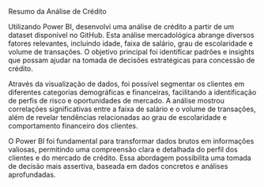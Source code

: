 Resumo da Análise de Crédito

Utilizando Power BI, desenvolvi uma análise de crédito a partir de um dataset disponível no GitHub. Esta análise mercadológica abrange diversos fatores relevantes, incluindo idade, faixa de salário, grau de escolaridade e volume de transações. O objetivo principal foi identificar padrões e insights que possam ajudar na tomada de decisões estratégicas para concessão de crédito.

Através da visualização de dados, foi possível segmentar os clientes em diferentes categorias demográficas e financeiras, facilitando a identificação de perfis de risco e oportunidades de mercado. A análise mostrou correlações significativas entre a faixa de salário e o volume de transações, além de revelar tendências relacionadas ao grau de escolaridade e comportamento financeiro dos clientes.

O Power BI foi fundamental para transformar dados brutos em informações valiosas, permitindo uma compreensão clara e detalhada do perfil dos clientes e do mercado de crédito. Essa abordagem possibilita uma tomada de decisão mais assertiva, baseada em dados concretos e análises aprofundadas.
